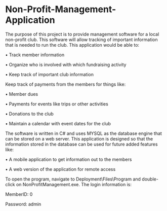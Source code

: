 # Non-Profit-Management-Application

The purpose of this project is to provide management software for a local non-profit club. This software
will allow tracking of important information that is needed to run the club.
This application would be able to:

• Track member information

• Organize who is involved with which fundraising activity

• Keep track of important club information



Keep track of payments from the members for things like:

• Member dues

•  Payments for events like trips or other activities

•  Donations to the club

• Maintain a calendar with event dates for the club

The software is written in C# and uses MYSQL as the database engine that
can be stored on a web server. This application is designed so that the information stored in the database can be used for
future added features like:

• A mobile application to get information out to the members

• A web version of the application for remote access

To open the program, navigate to Deployment\Files\Program and double-click on NonProfitManagement.exe. The login information is:

MemberID: 0

Password: admin

